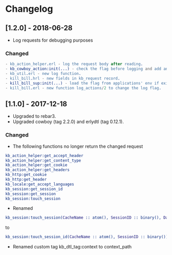 # Changelog

## [1.2.0] - 2018-06-28

- Log requests for debugging purposes

### Changed

```erlang
- kb_action_helper.erl - log the request body after reading.
- kb_cowboy_action:init(...) - check the flag before logging and add an unique id to the log string.
- kb_util.erl - new log function.
- kill_bill.hrl - new fields in kb_request record.
- kill_bill_sup:init(...) - load the flag from applications' env if exists.
- kill_bill.erl - new function log_actions/2 to change the log flag.
```

## [1.1.0] - 2017-12-18

- Upgraded to rebar3.
- Upgraded cowboy (tag 2.2.0) and erlydtl (tag 0.12.1).

### Changed
- The following functions no longer return the changed request

```erlang
kb_action_helper:get_accept_header
kb_action_helper:get_content_type
kb_action_helper:get_cookie
kb_action_helper:get_headers
kb_http:get_cookie
kb_http:get_header
kb_locale:get_accept_languages
kb_session:get_session_id
kb_session:get_session
kb_session:touch_session
```

- Renamed

```erlang
kb_session:touch_session(CacheName :: atom(), SessionID :: binary(), Data :: cowboy_req:req())
```
to

```erlang
kb_session:touch_session_id(CacheName :: atom(), SessionID :: binary())
```
- Renamed custom tag kb_dtl_tag:context to context_path

